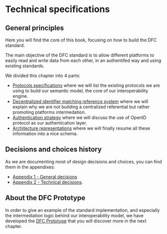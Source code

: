 # Technical specifications

## General principles

Here you will find the core of this book, focusing on how to build the DFC standard.

The main objective of the DFC standard is to allow different platforms to easily read and write data from each other, in an authentifed way and using existing standards.

We divided this chapter into 4 parts:

* [Protocols specifications](protocols-specifications.md) where we will list the existing protocols we are using to build our semantic model, the core of our interoperability engine.
* [Decentralized identifier matching reference system](decentralised-identifier-matching-reference-system.md) where we will explain why we are not building a centralized referential but rather promoting platforms intermedation.
* [Authentication strategy](authentication-strategy.md) where we will discuss the use of OpenID protocol as our authentication layer.
* [Architecture representations](architecture-representations.md) where we will finally resume all these information into a nice schema.

## Decisions and choices history

As we are documenting most of design decisions and choices, you can find them in the appendixes:

* [Appendix 1 - General decisions](../appendixes/general-decisions/)
* [Appendix 2 - Technical decisions](../appendixes/technical-decisions/).

## About the DFC Prototype

In order to give an example of the standard implementation, and especially the intermediation logic behind our interoperability model, we have developed the [DFC Prototype](../prototype-specifications.md) that you will discover more in the next chapter.

